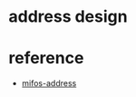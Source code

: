 # address design

# reference

  - [mifos-address](https://mifosforge.jira.com/wiki/spaces/projects/pages/146473005/Technical+Description+of+Address+API)